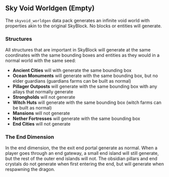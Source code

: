 ## Sky Void Worldgen (Empty)
The `skyvoid_worldgen` data pack generates an infinite void world with properties akin to the original SkyBlock. No blocks or entities will generate.

### Structures
All structures that are important in SkyBlock will generate at the same coordinates with the same bounding boxes and entities as they would in a normal world with the same seed:
- **Ancient Cities** will with generate the same bounding box
- **Ocean Monuments** will generate with the same bounding box, but no elder guardians (guardians farms can be built as normal)
- **Pillager Outposts** will generate with the same bounding box with any allays that normally generate
- **Strongholds** will not generate
- **Witch Huts** will generate with the same bounding box (witch farms can be built as normal)
- **Mansions** will not generate
- **Nether Fortresses** will generate with the same bounding box
- **End Cities** will not generate

### The End Dimension
In the end dimension, the the exit end portal generate as normal. When a player goes through an end gateway, a small end island will still generate, but the rest of the outer end islands will not. The obsidian pillars and end crystals do not generate when first entering the end, but will generate when respawning the dragon.
